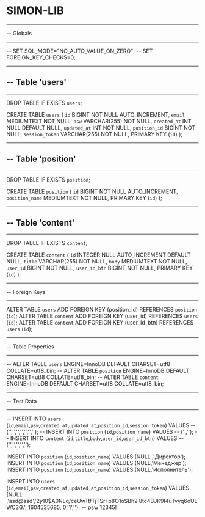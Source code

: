 # SIMON-LIB

-- ---
-- Globals
-- ---

-- SET SQL_MODE="NO_AUTO_VALUE_ON_ZERO";
-- SET FOREIGN_KEY_CHECKS=0;

-- ---
-- Table 'users'
-- 
-- ---

DROP TABLE IF EXISTS `users`;
		
CREATE TABLE `users` (
  `id` BIGINT NOT NULL AUTO_INCREMENT,
  `email` MEDIUMTEXT NOT NULL,
  `psw` VARCHAR(255) NOT NULL,
  `created_at` INT NULL DEFAULT NULL,
  `updated_at` INT NOT NULL,
  `position_id` BIGINT NOT NULL,
  `session_token` VARCHAR(255) NOT NULL,
  PRIMARY KEY (`id`)
);

-- ---
-- Table 'position'
-- 
-- ---

DROP TABLE IF EXISTS `position`;
		
CREATE TABLE `position` (
  `id` BIGINT NOT NULL AUTO_INCREMENT,
  `position_name` MEDIUMTEXT NOT NULL,
  PRIMARY KEY (`id`)
);

-- ---
-- Table 'content'
-- 
-- ---

DROP TABLE IF EXISTS `content`;
		
CREATE TABLE `content` (
  `id` INTEGER NULL AUTO_INCREMENT DEFAULT NULL,
  `title` VARCHAR(255) NOT NULL,
  `body` MEDIUMTEXT NOT NULL,
  `user_id` BIGINT NOT NULL,
  `user_id_btn` BIGINT NOT NULL,
  PRIMARY KEY (`id`)
);

-- ---
-- Foreign Keys 
-- ---

ALTER TABLE `users` ADD FOREIGN KEY (position_id) REFERENCES `position` (`id`);
ALTER TABLE `content` ADD FOREIGN KEY (user_id) REFERENCES `users` (`id`);
ALTER TABLE `content` ADD FOREIGN KEY (user_id_btn) REFERENCES `users` (`id`);

-- ---
-- Table Properties
-- ---

-- ALTER TABLE `users` ENGINE=InnoDB DEFAULT CHARSET=utf8 COLLATE=utf8_bin;
-- ALTER TABLE `position` ENGINE=InnoDB DEFAULT CHARSET=utf8 COLLATE=utf8_bin;
-- ALTER TABLE `content` ENGINE=InnoDB DEFAULT CHARSET=utf8 COLLATE=utf8_bin;

-- ---
-- Test Data
-- ---

-- INSERT INTO `users` (`id`,`email`,`psw`,`created_at`,`updated_at`,`position_id`,`session_token`) VALUES
-- ('','','','','','','');
-- INSERT INTO `position` (`id`,`position_name`) VALUES
-- ('','');
-- INSERT INTO `content` (`id`,`title`,`body`,`user_id`,`user_id_btn`) VALUES
-- ('','','','','');

INSERT INTO `position` (`id`,`position_name`) VALUES (NULL ,'Директор');
INSERT INTO `position` (`id`,`position_name`) VALUES (NULL,'Менеджер');
INSERT INTO `position` (`id`,`position_name`) VALUES (NULL,'Исполнитель');

INSERT INTO `users` (`id`,`email`,`psw`,`created_at`,`updated_at`,`position_id`,`session_token`) VALUES
(NULL ,'asd@asd','$2y$10$A0NLq/ceUwTtfTjTSrFp8O1oSBh2i8tc4BJK9I4uTvyq6oULWC3G.', 1604535685, 0,'1','');
-- psw 12345!
